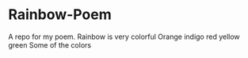 # Rainbow-Poem
A repo for my poem.
Rainbow is very colorful
Orange indigo red yellow green 
Some of the colors 
